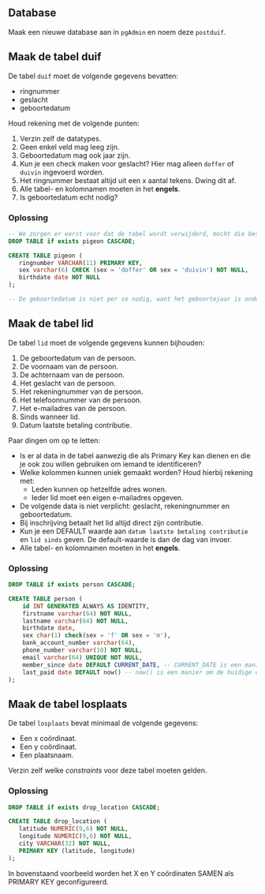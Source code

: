 ## Database

Maak een nieuwe database aan in `pgAdmin` en noem deze `postduif`.

## Maak de tabel duif

De tabel `duif` moet de volgende gegevens bevatten:

* ringnummer
* geslacht
* geboortedatum

Houd rekening met de volgende punten:

1. Verzin zelf de datatypes.
1. Geen enkel veld mag leeg zijn.
1. Geboortedatum mag ook jaar zijn.
1. Kun je een check maken voor geslacht? Hier mag alleen `doffer` of `duivin` ingevoerd worden.
1. Het ringnummer bestaat altijd uit een x aantal tekens. Dwing dit af.
1. Alle tabel- en kolomnamen moeten in het **engels**.
1. Is geboortedatum echt nodig?

### Oplossing

```sql
-- We zorgen er eerst voor dat de tabel wordt verwijderd, mocht die bestaan.
DROP TABLE if exists pigeon CASCADE;

CREATE TABLE pigeon (
   ringnumber VARCHAR(11) PRIMARY KEY,
   sex varchar(6) CHECK (sex = 'doffer' OR sex = 'duivin') NOT NULL,
   birthdate date NOT NULL
);

-- De geboortedatum is niet per se nodig, want het geboortejaar is onderdeel van het ringnummer.
```

## Maak de tabel lid

De tabel `lid` moet de volgende gegevens kunnen bijhouden:

1. De geboortedatum van de persoon.
1. De voornaam van de persoon.
1. De achternaam van de persoon.
1. Het geslacht van de persoon.
1. Het rekeningnummer van de persoon.
1. Het telefoonnummer van de persoon.
1. Het e-mailadres van de persoon.
1. Sinds wanneer lid.
1. Datum laatste betaling contributie.

Paar dingen om op te letten:

* Is er al data in de tabel aanwezig die als Primary Key kan dienen en die je ook zou willen gebruiken om iemand te
  identificeren?
* Welke kolommen kunnen uniek gemaakt worden? Houd hierbij rekening met:
    * Leden kunnen op hetzelfde adres wonen.
    * Ieder lid moet een eigen e-mailadres opgeven.
* De volgende data is niet verplicht: geslacht, rekeningnummer en geboortedatum.
* Bij inschrijving betaalt het lid altijd direct zijn contributie.
* Kun je een DEFAULT waarde aan `datum laatste betaling contributie` en `lid sinds` geven. De default-waarde is dan de dag van invoer.
* Alle tabel- en kolomnamen moeten in het **engels**.

### Oplossing

```sql
DROP TABLE if exists person CASCADE;

CREATE TABLE person (
    id INT GENERATED ALWAYS AS IDENTITY,
    firstname varchar(64) NOT NULL,
    lastname varchar(64) NOT NULL,
    birthdate date,
    sex char(1) check(sex = 'f' OR sex = 'm'),
    bank_account_number varchar(64),
    phone_number varchar(10) NOT NULL, 
    email varchar(64) UNIQUE NOT NULL, 
    member_since date DEFAULT CURRENT_DATE, -- CURRENT_DATE is een manier om de huidige datum te krijgen.
    last_paid date DEFAULT now() -- now() is een manier om de huidige datum te krijgen.
);
```
## Maak de tabel losplaats

De tabel `losplaats` bevat minimaal de volgende gegevens:

* Een x coördinaat.
* Een y coördinaat.
* Een plaatsnaam.

Verzin zelf welke *constraints* voor deze tabel moeten gelden.

### Oplossing

```sql
DROP TABLE if exists drop_location CASCADE;

CREATE TABLE drop_location (
   latitude NUMERIC(9,6) NOT NULL,
   longitude NUMERIC(9,6) NOT NULL, 
   city VARCHAR(32) NOT NULL,
   PRIMARY KEY (latitude, longitude)
);
```

In bovenstaand voorbeeld worden het X en Y coördinaten SAMEN als PRIMARY KEY geconfigureerd.
